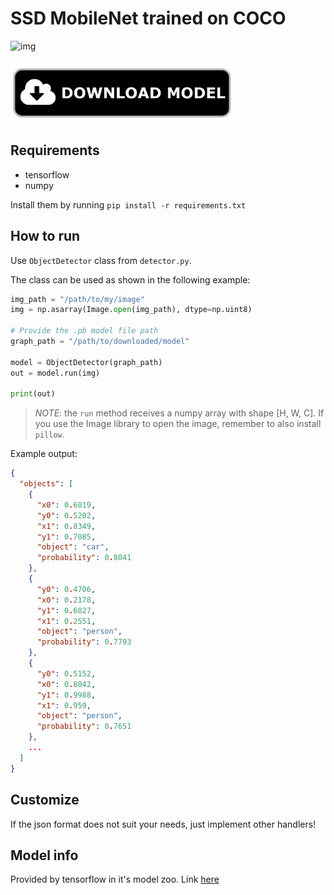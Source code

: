 # SSD MobileNet trained on COCO

![img](imgs/result.png)

<p align="left">
  <a href="https://github.com/iitzco/deepzoo/releases/download/model-upload-1/ssd_mobilenet_v2_coco_2018_03_29.zip">
    <img src="../imgs/download-button.png" height=100/>
  </a>
</p>

## Requirements

* tensorflow
* numpy

Install them by running `pip install -r requirements.txt`

## How to run

Use `ObjectDetector` class from `detector.py`. 

The class can be used as shown in the following example:

```python
img_path = "/path/to/my/image"
img = np.asarray(Image.open(img_path), dtype=np.uint8)

# Provide the .pb model file path
graph_path = "/path/to/downloaded/model"

model = ObjectDetector(graph_path)
out = model.run(img)

print(out)
```

> *NOTE*: the `run` method receives a numpy array with shape [H, W, C]. If you use the Image library to open the image, remember to also install `pillow`.

Example output:

```json
{
  "objects": [
    {
      "x0": 0.6019,
      "y0": 0.5202,
      "x1": 0.8349,
      "y1": 0.7085,
      "object": "car",
      "probability": 0.8041
    },
    {
      "y0": 0.4706,
      "x0": 0.2178,
      "y1": 0.6827,
      "x1": 0.2551,
      "object": "person",
      "probability": 0.7793
    },
    {
      "y0": 0.5152,
      "x0": 0.8042,
      "y1": 0.9988,
      "x1": 0.959,
      "object": "person",
      "probability": 0.7651
    },
	...
  ]
}
```

## Customize

If the json format does not suit your needs, just implement other handlers!

## Model info

Provided by tensorflow in it's model zoo. Link [here](https://github.com/tensorflow/models/blob/master/research/object_detection/g3doc/detection_model_zoo.md)
